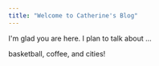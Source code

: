 ```yaml
---
title: "Welcome to Catherine's Blog"
---
```


I'm glad you are here. I plan to talk about ...

basketball, coffee, and cities!
